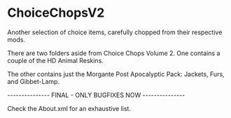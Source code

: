 # ChoiceChopsV2
Another selection of choice items, carefully chopped from their respective mods.

There are two folders aside from Choice Chops Volume 2. One contains a couple of the HD Animal Reskins.

The other contains just the Morgante Post Apocalyptic Pack: Jackets, Furs, and Gibbet-Lamp.

--------------- FINAL - ONLY BUGFIXES NOW ---------------

Check the About.xml for an exhaustive list.

